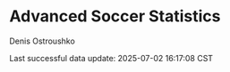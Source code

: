 # Advanced Soccer Statistics
Denis Ostroushko

<!-- gfm -->

Last successful data update: 2025-07-02 16:17:08 CST
